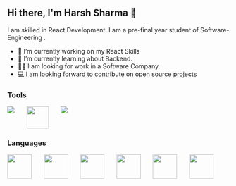 ## Hi there, I'm Harsh Sharma  👋

I am skilled in React Development. I am a pre-final year student of Software-Engineering .

- 🔭 I’m currently working on my React Skills
- 🌱 I’m currently learning about Backend.
- 👨‍💻 I am looking for work in a Software Company.
- 💻 I am looking forward to contribute on open source projects
<!--
**Harsh3041/Harsh3041** is a ✨ _special_ ✨ repository because its `README.md` (this file) appears on your GitHub profile.

Here are some ideas to get you started:

- 🔭 I’m currently working on ...
- 🌱 I’m currently learning ...
- 👯 I’m looking to collaborate on ...
- 🤔 I’m looking for help with ...
- 💬 Ask me about ...
- 📫 How to reach me: ...
- 😄 Pronouns: ...
- ⚡ Fun fact: ...
-->


### Tools
 
 <div style="display: flex">
  <img src="https://user-images.githubusercontent.com/87407097/155675014-7b0eaee7-a7a4-4908-aec4-3b7a8aa4d598.svg" />&nbsp&nbsp&nbsp&nbsp&nbsp&nbsp&nbsp
  <img src="https://user-images.githubusercontent.com/87407097/155675095-2e182cb6-5177-45d1-a79d-ddc7e73aaa4f.svg" style="width: 50px"/>&nbsp&nbsp&nbsp&nbsp&nbsp&nbsp&nbsp
  <img src="https://user-images.githubusercontent.com/87407097/155675544-96b657a3-38c1-4076-888f-c3e457bab83e.svg" />
  </div>
  
  ### Languages
  
  <div style="display: flex">
  <img src="https://user-images.githubusercontent.com/87407097/155676015-d43740ad-f410-49c5-8308-b6be48509c99.svg" style="width: 55px"/>&nbsp&nbsp&nbsp&nbsp&nbsp&nbsp&nbsp
  <img src="https://user-images.githubusercontent.com/87407097/155676178-f9b6d608-ccee-473f-9703-597afb4becf3.svg" style="width: 55px"/>&nbsp&nbsp&nbsp&nbsp&nbsp&nbsp&nbsp
  <img src="https://user-images.githubusercontent.com/87407097/155676414-d0bab3d7-270c-4b7e-849e-b43572a0e6b2.svg" style="width: 55px"/>&nbsp&nbsp&nbsp&nbsp&nbsp&nbsp&nbsp
  <img src="https://user-images.githubusercontent.com/87407097/155676542-3aee0869-1436-46f2-865d-ec74ed49882b.svg" style="width: 55px"/>&nbsp&nbsp&nbsp&nbsp&nbsp&nbsp&nbsp
  <img src="https://user-images.githubusercontent.com/87407097/155676702-05a87254-ce0f-40b3-a996-4d22cadddfd9.svg" style="width: 55px"/>&nbsp&nbsp&nbsp&nbsp&nbsp&nbsp&nbsp
  <img src="https://user-images.githubusercontent.com/87407097/155676999-ef1fc595-0bed-4d34-be2d-d8f183253f3b.svg" style="width: 55px"/>
  </div>
